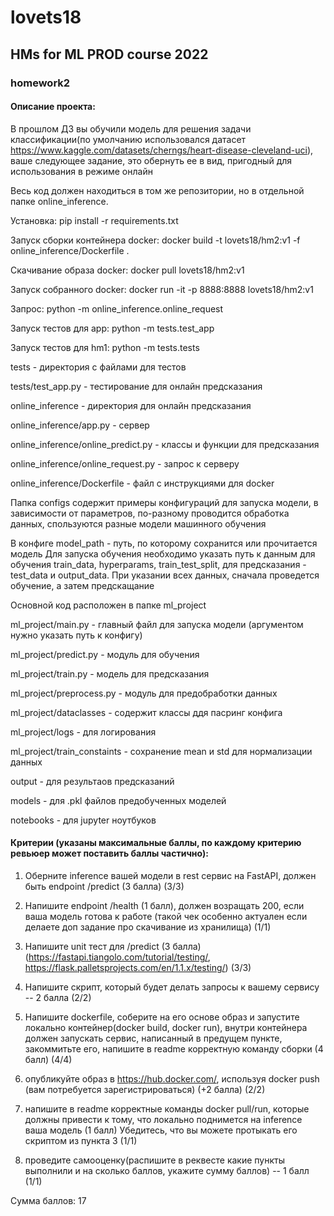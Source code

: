 # lovets18
## HMs for ML PROD course 2022
### homework2

#### Описание проекта:
В прошлом ДЗ вы обучили модель для решения задачи классификации(по умолчанию использовался датасет https://www.kaggle.com/datasets/cherngs/heart-disease-cleveland-uci), ваше следующее задание, это обернуть ее в вид, пригодный для использования в режиме онлайн

Весь код должен находиться в том же репозитории, но в отдельной папке online_inference.

Установка: pip install -r requirements.txt

Запуск сборки контейнера docker: docker build -t lovets18/hm2:v1 -f online_inference/Dockerfile .

Скачивание образа docker: docker pull lovets18/hm2:v1

Запуск собранного docker: docker run -it -p 8888:8888 lovets18/hm2:v1

Запрос: python -m online_inference.online_request

Запуск тестов для app: python -m tests.test_app

Запуск тестов для hm1: python -m tests.tests

tests - директория с файлами для тестов

tests/test_app.py - тестирование для онлайн предсказания

online_inference - директория для онлайн предсказания

online_inference/app.py - сервер

online_inference/online_predict.py - классы и функции для предсказания

online_inference/online_request.py - запрос к серверу

online_inference/Dockerfile - файл с инструкциями для docker

Папка configs содержит примеры конфигураций для запуска модели, в зависимости от параметров, по-разному проводится обработка данных,
спользуются разные модели машинного обучения

В конфиге model_path - путь, по которому сохранится или прочитается модель
Для запуска обучения необходимо указать путь к данным для обучения train_data, hyperparams, train_test_split, для предсказания - test_data и output_data.
При указании всех данных, сначала проведется обучение, а затем предскащание

Основной код расположен в папке ml_project

ml_project/main.py - главный файл для запуска модели (аргументом нужно указать путь к конфигу)

ml_project/predict.py - модуль для обучения

ml_project/train.py - модель для предсказания

ml_project/preprocess.py - модуль для предобработки данных

ml_project/dataclasses - содержит классы ддя пасринг конфига

ml_project/logs - для логирования

ml_project/train_constaints - сохранение mean и std для нормализации данных

output - для результаов предсказаний

models - для .pkl файлов предобученных моделей

notebooks - для jupyter ноутбуков



#### Критерии (указаны максимальные баллы, по каждому критерию ревьюер может поставить баллы частично):

1) Оберните inference вашей модели в rest сервис на FastAPI, должен быть endpoint /predict (3 балла) (3/3)

2) Напишите endpoint /health (1 балл), должен возращать 200, если ваша модель готова к работе (такой чек особенно актуален если делаете доп задание про скачивание из хранилища) (1/1)

3) Напишите unit тест для /predict (3 балла) (https://fastapi.tiangolo.com/tutorial/testing/, https://flask.palletsprojects.com/en/1.1.x/testing/) (3/3)

4) Напишите скрипт, который будет делать запросы к вашему сервису -- 2 балла (2/2)

5) Напишите dockerfile, соберите на его основе образ и запустите локально контейнер(docker build, docker run), внутри контейнера должен запускать сервис, написанный в предущем пункте, закоммитьте его, напишите в readme корректную команду сборки (4 балл) (4/4)

6) опубликуйте образ в https://hub.docker.com/, используя docker push (вам потребуется зарегистрироваться) (+2 балла) (2/2)

7) напишите в readme корректные команды docker pull/run, которые должны привести к тому, что локально поднимется на inference ваша модель (1 балл) Убедитесь, что вы можете протыкать его скриптом из пункта 3
(1/1)

8) проведите самооценку(распишите в реквесте какие пункты выполнили и на сколько баллов, укажите сумму баллов) -- 1 балл (1/1)

Сумма баллов: 17